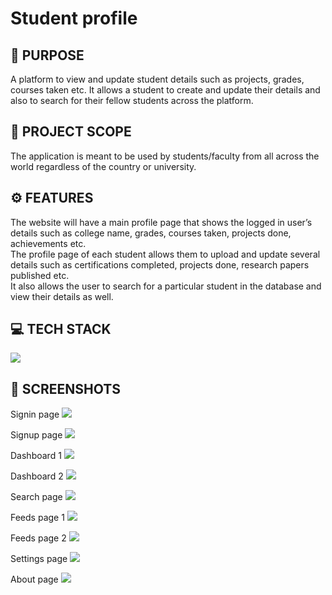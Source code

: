 # Student profile
<h2>📌 PURPOSE</h2>
A platform to view and update student details such as projects, grades, courses taken etc. It allows a student to create and update their details and also to search for their fellow students across the platform.
<h2>📃 PROJECT SCOPE</h2>
The application is meant to be used by students/faculty from all across the world regardless of the country or university.
<h2>⚙️ FEATURES</h2>
The website will have a main profile page that shows the logged in user’s details such as college name, grades, courses taken, projects done, achievements etc. <br/>
The profile page of each student allows them to upload and update several details such as certifications completed, projects done, research papers published etc.<br/>
It also allows the user to search for a particular student in the database and view their details as well.
<h2>💻 TECH STACK</h2>
<img src="https://github.com/KarthikeyanRV2601/student-profile/raw/develop/screenshots/System design/techstack.png"/>
<h2>📸 SCREENSHOTS</h2>
<p>
  Signin page
  <img src="https://github.com/KarthikeyanRV2601/student-profile/raw/develop/screenshots/signin.jpg"/>
</p>
<p>
  Signup page
  <img src="https://github.com/KarthikeyanRV2601/student-profile/raw/develop/screenshots/signup.jpg"/>
</p>
<p>
  Dashboard 1
  <img src="https://github.com/KarthikeyanRV2601/student-profile/raw/develop/screenshots/dashboard.jpg"/>
</p>
<p>
  Dashboard 2
  <img src="https://github.com/KarthikeyanRV2601/student-profile/raw/develop/screenshots/dashboard-2.jpg"/>
</p>
<p>
  Search page
  <img src="https://github.com/KarthikeyanRV2601/student-profile/raw/develop/screenshots/search.jpg" />
</p>

<p>
  Feeds page 1
  <img src="https://github.com/KarthikeyanRV2601/student-profile/raw/develop/screenshots/feeds1.jpg" />
</p>

<p>
  Feeds page 2
  <img src="https://github.com/KarthikeyanRV2601/student-profile/raw/develop/screenshots/feed2.jpg" />
</p>

<p>
  Settings  page
  <img src="https://github.com/KarthikeyanRV2601/student-profile/raw/develop/screenshots/settings.jpg" />
</p>

<p>
  About  page
  <img src="https://github.com/KarthikeyanRV2601/student-profile/raw/develop/screenshots/about.png" />
</p>

<!-- <h2>⌨️ DEVELOPERS</h2>
<a href="https://github.com/Mighil31">Mighil dath</a><br/>
<a href="https://github.com/KarthikeyanRV2601">Karthikeyan</a><br/>
<a href="https://github.com/Tanmaay3">Tanmaay kankaria</a><br/> -->

